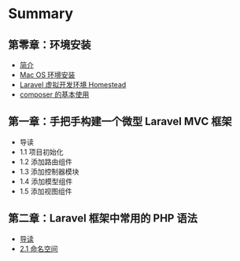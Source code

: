 # Summary

## 第零章：环境安装

* [简介](README.md)
* [Mac OS 环境安装](chapter1.md)
* [Laravel 虚拟开发环境 Homestead](laravel-xu-ni-kai-fa-huan-jing-homestead.md)
* [composer 的基本使用](di-yi-zhang-ff1a-zu-jian-hua-kai-fa-yu-composer-de-shi-yong/composerde-ji-ben-shi-yong.md)

## 第一章：手把手构建一个微型 Laravel MVC 框架

* 导读
* 1.1 项目初始化
* 1.2 添加路由组件
* 1.3 添加控制器模块
* 1.4 添加模型组件
* 1.5 添加视图组件

## 第二章：Laravel 框架中常用的 PHP 语法

* [导读](di-er-zhang-ff1a-laravel-kuang-jia-zhong-chang-yong-de-php-yu-fa/20-ben-zhang-dao-du.md)
* [2.1 命名空间](di-er-zhang-ff1a-laravel-kuang-jia-zhong-chang-yong-de-php-yu-fa/21-ming-ming-kong-jian.md)

